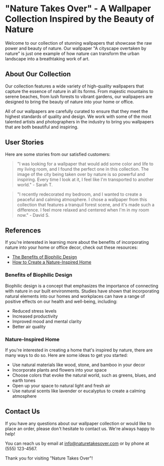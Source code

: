 <!--
Write me content for website with wallpaper which alt text is:

"A cityscape overtaken by nature"

The name/title of the page should not be 1:1 copy of the alt text but rather a real content of the website which is using this wallpaper.

- Use markdown format
- Start with the heading
- The content should look like a real website
- Include real sections like references, contact, user stories, etc. use things relevant to the page purpose.
- Feel free to use structure like headings, bullets, numbering, blockquotes, paragraphs, horizontal lines, etc.
- You can use formatting like bold or _italic_
- You can include UTF-8 emojis
- Links should be only #hash anchors (and you can refer to the document itself)
- Do not include images
-->

<!--font:Montserrat-->

# "Nature Takes Over" - A Wallpaper Collection Inspired by the Beauty of Nature

Welcome to our collection of stunning wallpapers that showcase the raw power and beauty of nature. Our wallpaper "A cityscape overtaken by nature" is just one example of how nature can transform the urban landscape into a breathtaking work of art.

## About Our Collection

Our collection features a wide variety of high-quality wallpapers that capture the essence of nature in all its forms. From majestic mountains to serene beaches, from lush forests to vibrant gardens, our wallpapers are designed to bring the beauty of nature into your home or office.

All of our wallpapers are carefully curated to ensure that they meet the highest standards of quality and design. We work with some of the most talented artists and photographers in the industry to bring you wallpapers that are both beautiful and inspiring.

## User Stories

Here are some stories from our satisfied customers:

> "I was looking for a wallpaper that would add some color and life to my living room, and I found the perfect one in this collection. The image of the city being taken over by nature is so powerful and inspiring. Every time I look at it, I feel like I'm transported to another world." - Sarah T.

> "I recently redecorated my bedroom, and I wanted to create a peaceful and calming atmosphere. I chose a wallpaper from this collection that features a tranquil forest scene, and it's made such a difference. I feel more relaxed and centered when I'm in my room now." - David S.

## References

If you're interested in learning more about the benefits of incorporating nature into your home or office decor, check out these resources:

-   [The Benefits of Biophilic Design](#benefits-of-biophilic-design)
-   [How to Create a Nature-Inspired Home](#nature-inspired-home)

### Benefits of Biophilic Design

Biophilic design is a concept that emphasizes the importance of connecting with nature in our built environments. Studies have shown that incorporating natural elements into our homes and workplaces can have a range of positive effects on our health and well-being, including:

-   Reduced stress levels
-   Increased productivity
-   Improved mood and mental clarity
-   Better air quality

### Nature-Inspired Home

If you're interested in creating a home that's inspired by nature, there are many ways to do so. Here are some ideas to get you started:

-   Use natural materials like wood, stone, and bamboo in your decor
-   Incorporate plants and flowers into your space
-   Choose colors that evoke the natural world, such as greens, blues, and earth tones
-   Open up your space to natural light and fresh air
-   Use natural scents like lavender or eucalyptus to create a calming atmosphere

## Contact Us

If you have any questions about our wallpaper collection or would like to place an order, please don't hesitate to contact us. We're always happy to help!

You can reach us by email at [info@naturetakesover.com](mailto:info@naturetakesover.com) or by phone at (555) 123-4567.

Thank you for visiting "Nature Takes Over"!
